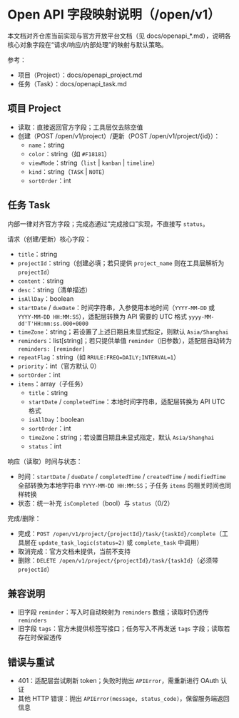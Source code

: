 # Open API 字段映射说明（/open/v1）

本文档对齐仓库当前实现与官方开放平台文档（见 docs/openapi_*.md），说明各核心对象字段在“请求/响应/内部处理”的映射与默认策略。

参考：
- 项目（Project）：docs/openapi_project.md
- 任务（Task）：docs/openapi_task.md

## 项目 Project

- 读取：直接返回官方字段；工具层仅去除空值
- 创建（POST /open/v1/project）/更新（POST /open/v1/project/{id}）：
  - `name`：string
  - `color`：string（如 `#F18181`）
  - `viewMode`：string（`list` | `kanban` | `timeline`）
  - `kind`：string（`TASK` | `NOTE`）
  - `sortOrder`：int

## 任务 Task

内部一律对齐官方字段；完成态通过“完成接口”实现，不直接写 `status`。

请求（创建/更新）核心字段：
- `title`：string
- `projectId`：string（创建必填；若只提供 `project_name` 则在工具层解析为 `projectId`）
- `content`：string
- `desc`：string（清单描述）
- `isAllDay`：boolean
- `startDate` / `dueDate`：时间字符串，入参使用本地时间（`YYYY-MM-DD` 或 `YYYY-MM-DD HH:MM:SS`），适配层转换为 API 需要的 UTC 格式 `yyyy-MM-dd'T'HH:mm:ss.000+0000`
- `timeZone`：string；若设置了上述日期且未显式指定，则默认 `Asia/Shanghai`
- `reminders`：list[string]；若只提供单值 `reminder`（旧参数），适配层自动转为 `reminders: [reminder]`
- `repeatFlag`：string（如 `RRULE:FREQ=DAILY;INTERVAL=1`）
- `priority`：int（官方默认 0）
- `sortOrder`：int
- `items`：array（子任务）
  - `title`：string
  - `startDate` / `completedTime`：本地时间字符串，适配层转换为 API UTC 格式
  - `isAllDay`：boolean
  - `sortOrder`：int
  - `timeZone`：string；若设置日期且未显式指定，默认 `Asia/Shanghai`
  - `status`：int

响应（读取）时间与状态：
- 时间：`startDate` / `dueDate` / `completedTime` / `createdTime` / `modifiedTime` 全部转换为本地字符串 `YYYY-MM-DD HH:MM:SS`；子任务 `items` 的相关时间也同样转换
- 状态：统一补充 `isCompleted`（bool）与 `status`（0/2）

完成/删除：
- 完成：`POST /open/v1/project/{projectId}/task/{taskId}/complete`（工具层在 `update_task_logic(status=2)` 或 `complete_task` 中调用）
- 取消完成：官方文档未提供，当前不支持
- 删除：`DELETE /open/v1/project/{projectId}/task/{taskId}`（必须带 `projectId`）

## 兼容说明

- 旧字段 `reminder`：写入时自动映射为 `reminders` 数组；读取时仍透传 `reminders`
- 旧字段 `tags`：官方未提供标签写接口；任务写入不再发送 `tags` 字段；读取若存在时保留透传

## 错误与重试

- 401：适配层尝试刷新 token；失败时抛出 `APIError`，需重新进行 OAuth 认证
- 其他 HTTP 错误：抛出 `APIError(message, status_code)`，保留服务端返回信息
